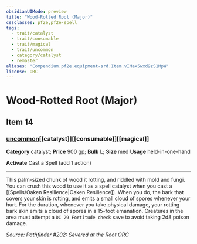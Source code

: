 ```yaml
---
obsidianUIMode: preview
title: "Wood-Rotted Root (Major)"
cssclasses: pf2e,pf2e-spell
tags:
  - trait/catalyst
  - trait/consumable
  - trait/magical
  - trait/uncommon
  - category/catalyst
  - remaster
aliases: "Compendium.pf2e.equipment-srd.Item.vIMax5wxd9zS1MpW"
license: ORC
---
```

# Wood-Rotted Root (Major)
## Item 14
### [uncommon](uncommon "Uncommon Rarity Trait")[[catalyst]][[consumable]][[magical]]

**Category** catalyst; 
**Price** 900 gp; 
**Bulk** L; **Size** med
**Usage** held-in-one-hand

**Activate** Cast a Spell (add 1 action)

* * *

This palm-sized chunk of wood it rotting, and riddled with mold and fungi. You can crush this wood to use it as a spell catalyst when you cast a [[Spells/Oaken Resilience|Oaken Resilience]]. When you do, the bark that covers your skin is rotting, and emits a small cloud of spores whenever your hurt. For the duration, whenever you take physical damage, your rotting bark skin emits a cloud of spores in a 15-foot emanation. Creatures in the area must attempt a `DC 29 Fortitude check` save to avoid taking 2d8 poison damage.

*Source: Pathfinder #202: Severed at the Root*
*ORC*